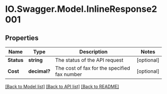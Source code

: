 # IO.Swagger.Model.InlineResponse2001
## Properties

Name | Type | Description | Notes
------------ | ------------- | ------------- | -------------
**Status** | **string** | The status of the API request | [optional] 
**Cost** | **decimal?** | The cost of fax for the specified fax number | [optional] 

[[Back to Model list]](../README.md#documentation-for-models) [[Back to API list]](../README.md#documentation-for-api-endpoints) [[Back to README]](../README.md)

